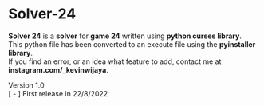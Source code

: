 # Solver-24

**Solver 24** is a **solver** for **game 24** written using **python curses library**.  
This python file has been converted to an execute file using the **pyinstaller library**.  
If you find an error, or an idea what feature to add, contact me at **instagram.com/_kevinwijaya**.  

Version 1.0  
[ - ] First release in 22/8/2022 
